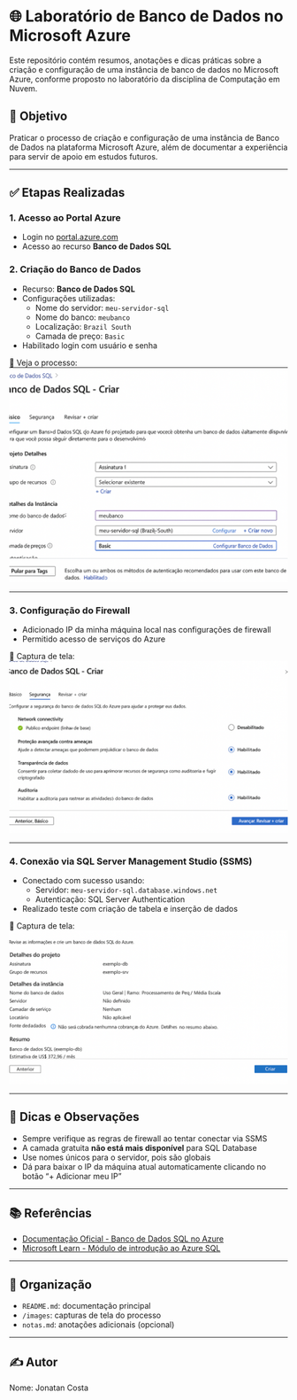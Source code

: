 # 🌐 Laboratório de Banco de Dados no Microsoft Azure

Este repositório contém resumos, anotações e dicas práticas sobre a criação e configuração de uma instância de banco de dados no Microsoft Azure, conforme proposto no laboratório da disciplina de Computação em Nuvem.

## 📌 Objetivo

Praticar o processo de criação e configuração de uma instância de Banco de Dados na plataforma Microsoft Azure, além de documentar a experiência para servir de apoio em estudos futuros.

---

## ✅ Etapas Realizadas

### 1. Acesso ao Portal Azure

- Login no [portal.azure.com](https://portal.azure.com)
- Acesso ao recurso **Banco de Dados SQL**

### 2. Criação do Banco de Dados

- Recurso: **Banco de Dados SQL**
- Configurações utilizadas:
  - Nome do servidor: `meu-servidor-sql`
  - Nome do banco: `meubanco`
  - Localização: `Brazil South`
  - Camada de preço: `Basic`
- Habilitado login com usuário e senha

📸 Veja o processo:  
![Criação do banco](imagens/criacao-banco.png)

---

### 3. Configuração do Firewall

- Adicionado IP da minha máquina local nas configurações de firewall
- Permitido acesso de serviços do Azure

📸 Captura de tela:  
![Configuração do Firewall](imagens/configuracao-seguranca.png)

---

### 4. Conexão via SQL Server Management Studio (SSMS)

- Conectado com sucesso usando:
  - Servidor: `meu-servidor-sql.database.windows.net`
  - Autenticação: SQL Server Authentication
- Realizado teste com criação de tabela e inserção de dados

📸 Captura de tela:  
![Conexão com SSMS](imagens/revisar-criar.png)

---

## 📝 Dicas e Observações

- Sempre verifique as regras de firewall ao tentar conectar via SSMS
- A camada gratuita **não está mais disponível** para SQL Database
- Use nomes únicos para o servidor, pois são globais
- Dá para baixar o IP da máquina atual automaticamente clicando no botão “+ Adicionar meu IP”

---

## 📚 Referências

- [Documentação Oficial - Banco de Dados SQL no Azure](https://learn.microsoft.com/pt-br/azure/azure-sql/)
- [Microsoft Learn - Módulo de introdução ao Azure SQL](https://learn.microsoft.com/pt-br/training/modules/introduction-to-azure-sql-database/)

---

## 📂 Organização

- `README.md`: documentação principal
- `/images`: capturas de tela do processo
- `notas.md`: anotações adicionais (opcional)

---

## ✍️ Autor

Nome: Jonatan Costa


